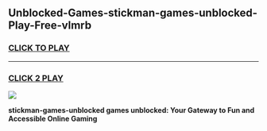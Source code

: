 
## Unblocked-Games-stickman-games-unblocked-Play-Free-vlmrb
<h3>
<a href="https://premium76.site?title=stickman-games-unblocked&ref=18A1">CLICK TO PLAY</a></h3>
<hr>

<h3>
<a href="https://premium76.site?title=stickman-games-unblocked&ref=18A1">CLICK 2 PLAY</a>
  
</h3>

<a href="https://premium76.site?title=stickman-games-unblocked&ref=18A1"><img src="https://clearcache.store/games.png"></a>


**stickman-games-unblocked games unblocked: Your Gateway to Fun and Accessible Online Gaming**
